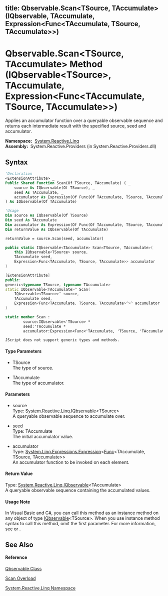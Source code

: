 title: Qbservable.Scan<TSource, TAccumulate>(IQbservable<TSource>, TAccumulate, Expression<Func<TAccumulate, TSource, TAccumulate>>)
---
# Qbservable.Scan\<TSource, TAccumulate\> Method (IQbservable\<TSource\>, TAccumulate, Expression\<Func\<TAccumulate, TSource, TAccumulate\>\>)

Applies an accumulator function over a queryable observable sequence and returns each intermediate result with the specified source, seed and accumulator.

**Namespace:**  [System.Reactive.Linq](System.Reactive.Linq/System.Reactive.Linq)  
**Assembly:**  System.Reactive.Providers (in System.Reactive.Providers.dll)

## Syntax

```vb
'Declaration
<ExtensionAttribute> _
Public Shared Function Scan(Of TSource, TAccumulate) ( _
    source As IQbservable(Of TSource), _
    seed As TAccumulate, _
    accumulator As Expression(Of Func(Of TAccumulate, TSource, TAccumulate)) _
) As IQbservable(Of TAccumulate)
```

```vb
'Usage
Dim source As IQbservable(Of TSource)
Dim seed As TAccumulate
Dim accumulator As Expression(Of Func(Of TAccumulate, TSource, TAccumulate))
Dim returnValue As IQbservable(Of TAccumulate)

returnValue = source.Scan(seed, accumulator)
```

```csharp
public static IQbservable<TAccumulate> Scan<TSource, TAccumulate>(
    this IQbservable<TSource> source,
    TAccumulate seed,
    Expression<Func<TAccumulate, TSource, TAccumulate>> accumulator
)
```

```c++
[ExtensionAttribute]
public:
generic<typename TSource, typename TAccumulate>
static IQbservable<TAccumulate>^ Scan(
    IQbservable<TSource>^ source, 
    TAccumulate seed, 
    Expression<Func<TAccumulate, TSource, TAccumulate>^>^ accumulator
)
```

```fsharp
static member Scan : 
        source:IQbservable<'TSource> * 
        seed:'TAccumulate * 
        accumulator:Expression<Func<'TAccumulate, 'TSource, 'TAccumulate>> -> IQbservable<'TAccumulate> 
```

```jscript
JScript does not support generic types and methods.
```

#### Type Parameters

- TSource  
  The type of source.

- TAccumulate  
  The type of accumulator.

#### Parameters

- source  
  Type: [System.Reactive.Linq.IQbservable](IQbservable/IQbservable(TSource))\<TSource\>  
  A queryable observable sequence to accumulate over.

- seed  
  Type: TAccumulate  
  The initial accumulator value.

- accumulator  
  Type: [System.Linq.Expressions.Expression](https://msdn.microsoft.com/en-us/library/Bb335710)\<[Func](https://msdn.microsoft.com/en-us/library/Bb534647)\<TAccumulate, TSource, TAccumulate\>\>  
  An accumulator function to be invoked on each element.

#### Return Value

Type: [System.Reactive.Linq.IQbservable](IQbservable/IQbservable(TSource))\<TAccumulate\>  
A queryable observable sequence containing the accumulated values.

#### Usage Note

In Visual Basic and C\#, you can call this method as an instance method on any object of type [IQbservable](IQbservable/IQbservable(TSource))\<TSource\>. When you use instance method syntax to call this method, omit the first parameter. For more information, see [](https://msdn.microsoft.com/en-us/library/Bb384936) or [](https://msdn.microsoft.com/en-us/library/Bb383977).

## See Also

#### Reference

[Qbservable Class](Qbservable/Qbservable)

[Scan Overload](Scan/Qbservable.Scan)

[System.Reactive.Linq Namespace](System.Reactive.Linq/System.Reactive.Linq)
